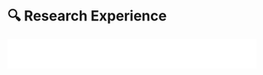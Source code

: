 # 🔍 Research Experience

<embed src="/ResearchDetails.pdf#toolbar=0&navpanes=0" type="application/pdf" width="100%" height="60px" />
